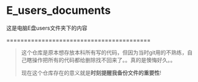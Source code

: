 # E_users_documents
这是电脑E盘users文件夹下的内容


=========================================


>这个仓库是原本想存放本科所有写的代码，但因为当时git用的不熟练，自己瞎操作把所有的代码都给删除找不回来了。。真的是懊悔好久。。
>
>现在这个仓库存在的意义就是**时刻提醒我备份文件的重要性**!
